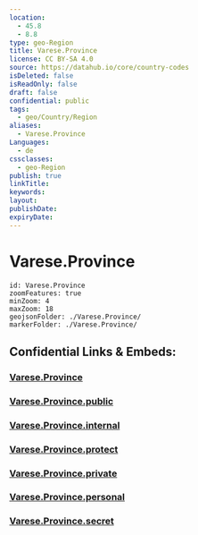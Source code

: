 ```yaml
---
location:
  - 45.8
  - 8.8
type: geo-Region
title: Varese.Province
license: CC BY-SA 4.0
source: https://datahub.io/core/country-codes
isDeleted: false
isReadOnly: false
draft: false
confidential: public
tags:
  - geo/Country/Region
aliases:
  - Varese.Province
Languages:
  - de
cssclasses:
  - geo-Region
publish: true
linkTitle:
keywords:
layout:
publishDate:
expiryDate:
---
```


# Varese.Province

```leaflet
id: Varese.Province
zoomFeatures: true 
minZoom: 4 
maxZoom: 18
geojsonFolder: ./Varese.Province/
markerFolder: ./Varese.Province/
```


## Confidential Links & Embeds: 

### [Varese.Province](/_Standards/Earth/Continent/Europe/Europe~South/Italy/regions~Italy/Lombardy/Varese.Province.md) 

### [Varese.Province.public](/_public/Earth/Continent/Europe/Europe~South/Italy/regions~Italy/Lombardy/Varese.Province.public.md) 

### [Varese.Province.internal](/_internal/Earth/Continent/Europe/Europe~South/Italy/regions~Italy/Lombardy/Varese.Province.internal.md) 

### [Varese.Province.protect](/_protect/Earth/Continent/Europe/Europe~South/Italy/regions~Italy/Lombardy/Varese.Province.protect.md) 

### [Varese.Province.private](/_private/Earth/Continent/Europe/Europe~South/Italy/regions~Italy/Lombardy/Varese.Province.private.md) 

### [Varese.Province.personal](/_personal/Earth/Continent/Europe/Europe~South/Italy/regions~Italy/Lombardy/Varese.Province.personal.md) 

### [Varese.Province.secret](/_secret/Earth/Continent/Europe/Europe~South/Italy/regions~Italy/Lombardy/Varese.Province.secret.md)

